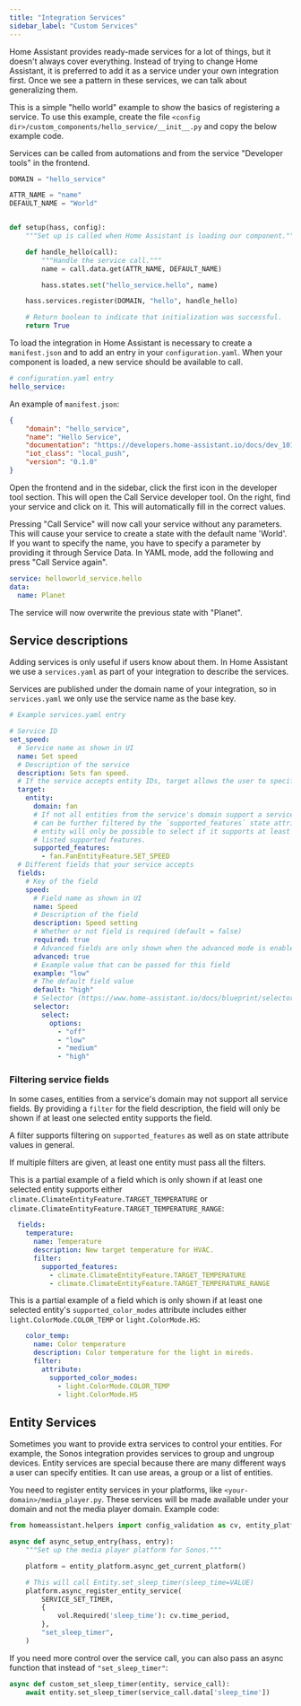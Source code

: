 ```yaml
---
title: "Integration Services"
sidebar_label: "Custom Services"
---
```


Home Assistant provides ready-made services for a lot of things, but it doesn't always cover everything. Instead of trying to change Home Assistant, it is preferred to add it as a service under your own integration first. Once we see a pattern in these services, we can talk about generalizing them.

This is a simple "hello world" example to show the basics of registering a service. To use this example, create the file `<config dir>/custom_components/hello_service/__init__.py` and copy the below example code.

Services can be called from automations and from the service "Developer tools" in the frontend.

```python
DOMAIN = "hello_service"

ATTR_NAME = "name"
DEFAULT_NAME = "World"


def setup(hass, config):
    """Set up is called when Home Assistant is loading our component."""

    def handle_hello(call):
        """Handle the service call."""
        name = call.data.get(ATTR_NAME, DEFAULT_NAME)

        hass.states.set("hello_service.hello", name)

    hass.services.register(DOMAIN, "hello", handle_hello)

    # Return boolean to indicate that initialization was successful.
    return True
```

To load the integration in Home Assistant is necessary to create a `manifest.json` and to add an entry in your `configuration.yaml`. When your component is loaded, a new service should be available to call.

```yaml
# configuration.yaml entry
hello_service:
```

An example of `manifest.json`:

```json
{
    "domain": "hello_service",
    "name": "Hello Service",
    "documentation": "https://developers.home-assistant.io/docs/dev_101_services",
    "iot_class": "local_push",
    "version": "0.1.0"
}
```

Open the frontend and in the sidebar, click the first icon in the developer tool section. This will open the Call Service developer tool. On the right, find your service and click on it. This will automatically fill in the correct values.

Pressing "Call Service" will now call your service without any parameters. This will cause your service to create a state with the default name 'World'. If you want to specify the name, you have to specify a parameter by providing it through Service Data. In YAML mode, add the following and press "Call Service again".

```yaml
service: helloworld_service.hello
data:
  name: Planet
```

The service will now overwrite the previous state with "Planet".

## Service descriptions

Adding services is only useful if users know about them. In Home Assistant we use a `services.yaml` as part of your integration to describe the services.

Services are published under the domain name of your integration, so in `services.yaml` we only use the service name as the base key.

```yaml
# Example services.yaml entry

# Service ID
set_speed:
  # Service name as shown in UI
  name: Set speed
  # Description of the service
  description: Sets fan speed.
  # If the service accepts entity IDs, target allows the user to specify entities by entity, device, or area. If `target` is specified, `entity_id` should not be defined in the `fields` map. By default it shows only targets matching entities from the same domain as the service, but if further customization is required, target supports the entity, device, and area selectors (https://www.home-assistant.io/docs/blueprint/selectors/). Entity selector parameters will automatically be applied to device and area, and device selector parameters will automatically be applied to area. 
  target:
    entity:
      domain: fan
      # If not all entities from the service's domain support a service, entities
      # can be further filtered by the `supported_features` state attribute. An
      # entity will only be possible to select if it supports at least one of the
      # listed supported features.
      supported_features:
        - fan.FanEntityFeature.SET_SPEED
  # Different fields that your service accepts
  fields:
    # Key of the field
    speed:
      # Field name as shown in UI
      name: Speed
      # Description of the field
      description: Speed setting
      # Whether or not field is required (default = false)
      required: true
      # Advanced fields are only shown when the advanced mode is enabled for the user (default = false)
      advanced: true
      # Example value that can be passed for this field
      example: "low"
      # The default field value
      default: "high"
      # Selector (https://www.home-assistant.io/docs/blueprint/selectors/) to control the input UI for this field
      selector:
        select:
          options:
            - "off"
            - "low"
            - "medium"
            - "high"
```

### Filtering service fields

In some cases, entities from a service's domain may not support all service fields. By
providing a `filter` for the field description, the field will only be shown if at least
one selected entity supports the field.

A filter supports filtering on `supported_features` as well as on state attribute values
in general.

If multiple filters are given, at least one entity must pass all the filters.

This is a partial example of a field which is only shown if at least one selected entity
supports either `climate.ClimateEntityFeature.TARGET_TEMPERATURE` or
`climate.ClimateEntityFeature.TARGET_TEMPERATURE_RANGE`:

```yaml
  fields:
    temperature:
      name: Temperature
      description: New target temperature for HVAC.
      filter:
        supported_features:
          - climate.ClimateEntityFeature.TARGET_TEMPERATURE
          - climate.ClimateEntityFeature.TARGET_TEMPERATURE_RANGE
```

This is a partial example of a field which is only shown if at least one selected entity's
`supported_color_modes` attribute includes either `light.ColorMode.COLOR_TEMP` or
`light.ColorMode.HS`:

```yaml
    color_temp:
      name: Color temperature
      description: Color temperature for the light in mireds.
      filter:
        attribute:
          supported_color_modes:
            - light.ColorMode.COLOR_TEMP
            - light.ColorMode.HS
```

## Entity Services

Sometimes you want to provide extra services to control your entities. For example, the Sonos integration provides services to group and ungroup devices. Entity services are special because there are many different ways a user can specify entities. It can use areas, a group or a list of entities.

You need to register entity services in your platforms, like `<your-domain>/media_player.py`. These services will be made available under your domain and not the media player domain. Example code:

```python
from homeassistant.helpers import config_validation as cv, entity_platform, service

async def async_setup_entry(hass, entry):
    """Set up the media player platform for Sonos."""

    platform = entity_platform.async_get_current_platform()

    # This will call Entity.set_sleep_timer(sleep_time=VALUE)
    platform.async_register_entity_service(
        SERVICE_SET_TIMER,
        {
            vol.Required('sleep_time'): cv.time_period,
        },
        "set_sleep_timer",
    )
```

If you need more control over the service call, you can also pass an async function that instead of `"set_sleep_timer"`:

```python
async def custom_set_sleep_timer(entity, service_call):
    await entity.set_sleep_timer(service_call.data['sleep_time'])
```
